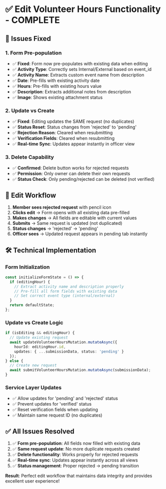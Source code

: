 # ✅ Edit Volunteer Hours Functionality - COMPLETE

## 🎯 Issues Fixed

### 1. **Form Pre-population**
- ✅ **Fixed**: Form now pre-populates with existing data when editing
- ✅ **Activity Type**: Correctly sets Internal/External based on event_id
- ✅ **Activity Name**: Extracts custom event name from description
- ✅ **Date**: Pre-fills with existing activity date
- ✅ **Hours**: Pre-fills with existing hours value
- ✅ **Description**: Extracts additional notes from description
- ✅ **Image**: Shows existing attachment status

### 2. **Update vs Create**
- ✅ **Fixed**: Editing updates the SAME request (no duplicates)
- ✅ **Status Reset**: Status changes from 'rejected' to 'pending'
- ✅ **Rejection Reason**: Cleared when resubmitting
- ✅ **Verification Fields**: Cleared when resubmitting
- ✅ **Real-time Sync**: Updates appear instantly in officer view

### 3. **Delete Capability**
- ✅ **Confirmed**: Delete button works for rejected requests
- ✅ **Permission**: Only owner can delete their own requests
- ✅ **Status Check**: Only pending/rejected can be deleted (not verified)

## 🔄 Edit Workflow

1. **Member sees rejected request** with pencil icon
2. **Clicks edit** → Form opens with all existing data pre-filled
3. **Makes changes** → All fields are editable with current values
4. **Submits** → Same request is updated (not duplicated)
5. **Status changes** → 'rejected' → 'pending' 
6. **Officer sees** → Updated request appears in pending tab instantly

## 🛠️ Technical Implementation

### Form Initialization
```typescript
const initializeFormState = () => {
  if (editingHour) {
    // Extract activity name and description properly
    // Pre-fill all form fields with existing data
    // Set correct event type (internal/external)
  }
  return defaultState;
};
```

### Update vs Create Logic
```typescript
if (isEditing && editingHour) {
  // Update existing request
  await updateVolunteerHoursMutation.mutateAsync({
    hourId: editingHour.id,
    updates: { ...submissionData, status: 'pending' }
  });
} else {
  // Create new request
  await submitVolunteerHoursMutation.mutateAsync(submissionData);
}
```

### Service Layer Updates
- ✅ Allow updates for 'pending' and 'rejected' status
- ✅ Prevent updates for 'verified' status
- ✅ Reset verification fields when updating
- ✅ Maintain same request ID (no duplicates)

## ✅ All Issues Resolved

1. ✅ **Form pre-population**: All fields now filled with existing data
2. ✅ **Same request update**: No more duplicate requests created
3. ✅ **Delete functionality**: Works properly for rejected requests
4. ✅ **Real-time sync**: Updates appear instantly across all views
5. ✅ **Status management**: Proper rejected → pending transition

**Result**: Perfect edit workflow that maintains data integrity and provides excellent user experience!